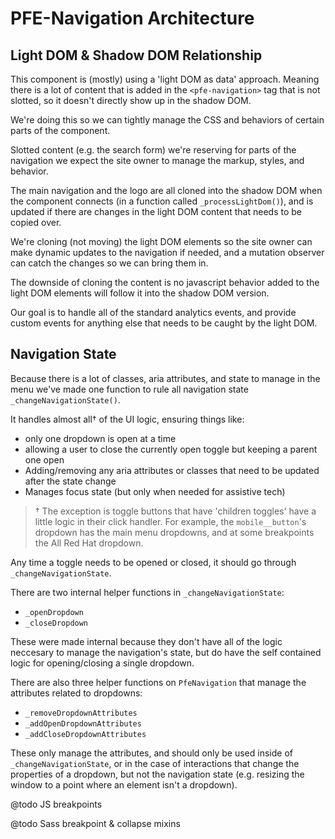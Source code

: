# PFE-Navigation Architecture

## Light DOM & Shadow DOM Relationship

This component is (mostly) using a 'light DOM as data' approach. Meaning there is a lot of content that is added in the `<pfe-navigation>` tag that is not slotted, so it doesn't directly show up in the shadow DOM.

We're doing this so we can tightly manage the CSS and behaviors of certain parts of the component.

Slotted content (e.g. the search form) we're reserving for parts of the navigation we expect the site owner to manage the markup, styles, and behavior.

The main navigation and the logo are all cloned into the shadow DOM when the component connects (in a function called `_processLightDom()`), and is updated if there are changes in the light DOM content that needs to be copied over.

We're cloning (not moving) the light DOM elements so the site owner can make dynamic updates to the navigation if needed, and a mutation observer can catch the changes so we can bring them in.

The downside of cloning the content is no javascript behavior added to the light DOM elements will follow it into the shadow DOM version.

Our goal is to handle all of the standard analytics events, and provide custom events for anything else that needs to be caught by the light DOM.

## Navigation State

Because there is a lot of classes, aria attributes, and state to manage in the menu we've made one function to rule all navigation state `_changeNavigationState()`.

It handles almost all† of the UI logic, ensuring things like:
* only one dropdown is open at a time
* allowing a user to close the currently open toggle but keeping a parent one open
* Adding/removing any aria attributes or classes that need to be updated after the state change
* Manages focus state (but only when needed for assistive tech)

> † The exception is toggle buttons that have 'children toggles' have a little logic in their click handler. For example, the `mobile__button`'s dropdown has the main menu dropdowns, and at some breakpoints the All Red Hat dropdown.

Any time a toggle needs to be opened or closed, it should go through `_changeNavigationState`.

There are two internal helper functions in `_changeNavigationState`:
* `_openDropdown`
* `_closeDropdown`

These were made internal because they don't have all of the logic neccesary to manage the navigation's state, but do have the self contained logic for opening/closing a single dropdown.

There are also three helper functions on `PfeNavigation` that manage the attributes related to dropdowns:
* `_removeDropdownAttributes`
* `_addOpenDropdownAttributes`
* `_addCloseDropdownAttributes`

These only manage the attributes, and should only be used inside of `_changeNavigationState`, or in the case of interactions that change the properties of a dropdown, but not the navigation state (e.g. resizing the window to a point where an element isn't a dropdown).

@todo JS breakpoints

@todo Sass breakpoint & collapse mixins
